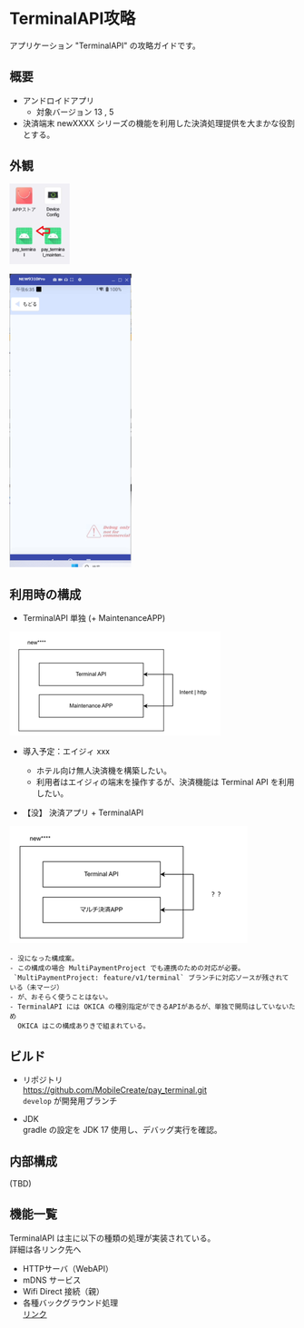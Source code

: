 # TerminalAPI攻略

アプリケーション "TerminalAPI" の攻略ガイドです。

## 概要
- アンドロイドアプリ
  - 対象バージョン 13 , 5
- 決済端末 newXXXX シリーズの機能を利用した決済処理提供を大まかな役割とする。

## 外観

![アイコン](./img/outlook-1.png)

![起動後](./img/outlook-2.png)

## 利用時の構成

- TerminalAPI 単独 (+ MaintenanceAPP)

![構成](./img/structure-1.png)


  - 導入予定：エイジィ xxx  
    - ホテル向け無人決済機を構築したい。  
    - 利用者はエイジィの端末を操作するが、決済機能は Terminal API を利用したい。


- 【没】 決済アプリ + TerminalAPI
  
![構成２](./img/structure-2.png)

    - 没になった構成案。
    - この構成の場合 MultiPaymentProject でも連携のための対応が必要。  
     `MultiPaymentProject: feature/v1/terminal` ブランチに対応ソースが残されている（未マージ）
    - が、おそらく使うことはない。
    - TerminalAPI には OKICA の種別指定ができるAPIがあるが、単独で開局はしていないため  
      OKICA はこの構成ありきで組まれている。


## ビルド

- リポジトリ  
  https://github.com/MobileCreate/pay_terminal.git  
  `develop` が開発用ブランチ

- JDK  
  gradle の設定を JDK 17 使用し、デバッグ実行を確認。  



## 内部構成


(TBD)  


## 機能一覧

TerminalAPI は主に以下の種類の処理が実装されている。  
詳細は各リンク先へ

- HTTPサーバ（WebAPI）
- mDNS サービス
- Wifi Direct 接続（親）
- 各種バックグラウンド処理  
  [リンク](./terminal-api-4-background.md)
　　
　　
　